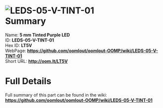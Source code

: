 
![LEDS-05-V-TINT-01](https://github.com/oomlout/oomlout-OOMP/blob/master/parts/LEDS-05-V-TINT-01/LEDS-05-V-TINT-01_420.jpg)   
Summary
=================
  
Name: __5 mm Tinted Purple LED__    
ID: __LEDS-05-V-TINT-01__   
Hex ID: __LT5V__   
WebPage: __https://github.com/oomlout/oomlout-OOMP/wiki/LEDS-05-V-TINT-01__   
Short URL: __http://oom.lt/LT5V__   

Full Details
==========================
Full summary of this part can be found in the wiki:   
__https://github.com/oomlout/oomlout-OOMP/wiki/LEDS-05-V-TINT-01__    

